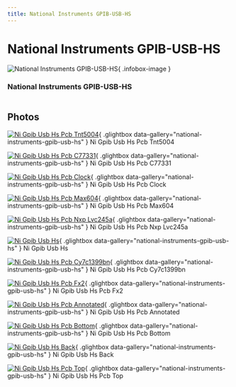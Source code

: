 ```yaml
---
title: National Instruments GPIB-USB-HS
---
```


# National Instruments GPIB-USB-HS

<div class="infobox" markdown>

![National Instruments GPIB-USB-HS](./img/NI_GPIB-USB-HS_PCB_TNT5004.jpg){ .infobox-image }

### National Instruments GPIB-USB-HS

| | |
|---|---|

</div>

[](./img/NI_GPIB-USB-HS.png)  [](./img/NI_GPIB-USB-HS.png)

## Photos

<div class="photo-grid" markdown>

[![Ni Gpib Usb Hs Pcb Tnt5004](./img/NI_GPIB-USB-HS_PCB_TNT5004.jpg)](./img/NI_GPIB-USB-HS_PCB_TNT5004.jpg "Ni Gpib Usb Hs Pcb Tnt5004"){ .glightbox data-gallery="national-instruments-gpib-usb-hs" }
<span class="caption">Ni Gpib Usb Hs Pcb Tnt5004</span>

[![Ni Gpib Usb Hs Pcb C77331](./img/NI_GPIB-USB-HS_PCB_C77331.jpg)](./img/NI_GPIB-USB-HS_PCB_C77331.jpg "Ni Gpib Usb Hs Pcb C77331"){ .glightbox data-gallery="national-instruments-gpib-usb-hs" }
<span class="caption">Ni Gpib Usb Hs Pcb C77331</span>

[![Ni Gpib Usb Hs Pcb Clock](./img/NI_GPIB-USB-HS_PCB_clock.jpg)](./img/NI_GPIB-USB-HS_PCB_clock.jpg "Ni Gpib Usb Hs Pcb Clock"){ .glightbox data-gallery="national-instruments-gpib-usb-hs" }
<span class="caption">Ni Gpib Usb Hs Pcb Clock</span>

[![Ni Gpib Usb Hs Pcb Max604](./img/NI_GPIB-USB-HS_PCB_MAX604.jpg)](./img/NI_GPIB-USB-HS_PCB_MAX604.jpg "Ni Gpib Usb Hs Pcb Max604"){ .glightbox data-gallery="national-instruments-gpib-usb-hs" }
<span class="caption">Ni Gpib Usb Hs Pcb Max604</span>

[![Ni Gpib Usb Hs Pcb Nxp Lvc245a](./img/NI_GPIB-USB-HS_PCB_NXP_LVC245A.jpg)](./img/NI_GPIB-USB-HS_PCB_NXP_LVC245A.jpg "Ni Gpib Usb Hs Pcb Nxp Lvc245a"){ .glightbox data-gallery="national-instruments-gpib-usb-hs" }
<span class="caption">Ni Gpib Usb Hs Pcb Nxp Lvc245a</span>

[![Ni Gpib Usb Hs](./img/NI_GPIB-USB-HS.png)](./img/NI_GPIB-USB-HS.png "Ni Gpib Usb Hs"){ .glightbox data-gallery="national-instruments-gpib-usb-hs" }
<span class="caption">Ni Gpib Usb Hs</span>

[![Ni Gpib Usb Hs Pcb Cy7c1399bn](./img/NI_GPIB-USB-HS_PCB_CY7C1399BN.jpg)](./img/NI_GPIB-USB-HS_PCB_CY7C1399BN.jpg "Ni Gpib Usb Hs Pcb Cy7c1399bn"){ .glightbox data-gallery="national-instruments-gpib-usb-hs" }
<span class="caption">Ni Gpib Usb Hs Pcb Cy7c1399bn</span>

[![Ni Gpib Usb Hs Pcb Fx2](./img/NI_GPIB-USB-HS_PCB_FX2.jpg)](./img/NI_GPIB-USB-HS_PCB_FX2.jpg "Ni Gpib Usb Hs Pcb Fx2"){ .glightbox data-gallery="national-instruments-gpib-usb-hs" }
<span class="caption">Ni Gpib Usb Hs Pcb Fx2</span>

[![Ni Gpib Usb Hs Pcb Annotated](./img/NI_GPIB-USB-HS_PCB_annotated.jpg)](./img/NI_GPIB-USB-HS_PCB_annotated.jpg "Ni Gpib Usb Hs Pcb Annotated"){ .glightbox data-gallery="national-instruments-gpib-usb-hs" }
<span class="caption">Ni Gpib Usb Hs Pcb Annotated</span>

[![Ni Gpib Usb Hs Pcb Bottom](./img/NI_GPIB-USB-HS_PCB_bottom.jpg)](./img/NI_GPIB-USB-HS_PCB_bottom.jpg "Ni Gpib Usb Hs Pcb Bottom"){ .glightbox data-gallery="national-instruments-gpib-usb-hs" }
<span class="caption">Ni Gpib Usb Hs Pcb Bottom</span>

[![Ni Gpib Usb Hs Back](./img/NI_GPIB-USB-HS_back.jpg)](./img/NI_GPIB-USB-HS_back.jpg "Ni Gpib Usb Hs Back"){ .glightbox data-gallery="national-instruments-gpib-usb-hs" }
<span class="caption">Ni Gpib Usb Hs Back</span>

[![Ni Gpib Usb Hs Pcb Top](./img/NI_GPIB-USB-HS_PCB_top.jpg)](./img/NI_GPIB-USB-HS_PCB_top.jpg "Ni Gpib Usb Hs Pcb Top"){ .glightbox data-gallery="national-instruments-gpib-usb-hs" }
<span class="caption">Ni Gpib Usb Hs Pcb Top</span>

</div>
